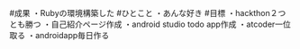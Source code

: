 #成果
・Rubyの環境構築した
#ひとこと
・あんな好き
#目標
・hackthon２つとも勝つ
・自己紹介ページ作成
・android studio todo app作成
・atcoder一位取る
・androidapp毎日作る
